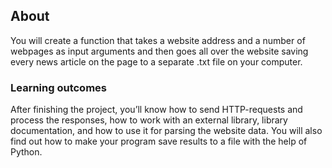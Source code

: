 ## About
You will create a function that takes a website address and a number of webpages as input arguments and then goes all over the website saving every news article on the page to a separate .txt file on your computer.
### Learning outcomes
After finishing the project, you’ll know how to send HTTP-requests and process the responses, how to work with an external library, library documentation, and how to use it for parsing the website data. You will also find out how to make your program save results to a file with the help of Python.